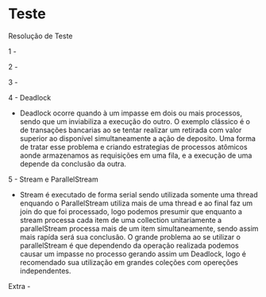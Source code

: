 # Teste
Resolução de Teste

1 - 

2 -

3 - 

4 - Deadlock
   - Deadlock ocorre quando à um impasse em dois ou mais processos, sendo que um inviabiliza a execução do outro. O exemplo clássico é o de transações bancarias ao se tentar realizar um retirada com valor superior ao disponível simultaneamente a ação de deposito. Uma forma de tratar esse problema e criando estrategias de processos atômicos aonde armazenamos as requisições em uma fila, e a execução de uma depende da conclusão da outra.
    

5 - Stream e ParallelStream
   - Stream é executado de forma serial sendo utilizada somente uma thread enquando o ParallelStream utiliza mais de uma thread e ao final faz um join do que foi processado, logo podemos presumir que enquanto a stream processa cada item de uma collection unitariamente a parallelStream processa mais de um item simultaneamente, sendo assim mais rapída será sua conclusão. O grande problema ao se utilizar o parallelStream é que dependendo da operação realizada podemos causar um impasse no processo gerando assim um Deadlock, logo é recomendado sua utilização em grandes coleções com opereções independentes. 

Extra - 
